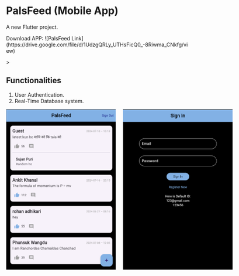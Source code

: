 # PalsFeed (Mobile App)

<p>A new Flutter project.</p>
<p>Download APP: ![PalsFeed Link](https://drive.google.com/file/d/1UdzgQRLy_UTHsFicQ0_-8Riwma_CNkfg/view)</p>>

## Functionalities

1. User Authentication.
2. Real-Time Database system.

<div style="display: flex; justify-content: space-around; margin-bottom: 20px;">
  <img src="https://github.com/sujanpuri/PalsFeed/blob/master/PalsFeed%20Page.png" alt="Main Page" width="300" style="margin-right: 20px;">
  <img src="https://github.com/sujanpuri/PalsFeed/blob/master/PalsFeed%20SignUp.png" alt="SignUP Page" width="300">
</div>
